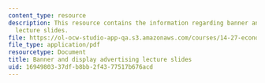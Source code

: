 ```yaml
---
content_type: resource
description: This resource contains the information regarding banner and display advertising
  lecture slides.
file: https://ol-ocw-studio-app-qa.s3.amazonaws.com/courses/14-27-economics-and-e-commerce-fall-2014/1694980337dfb8bb2f4377517b676acd_MIT14_27F14_lecslide17.pdf
file_type: application/pdf
resourcetype: Document
title: Banner and display advertising lecture slides
uid: 16949803-37df-b8bb-2f43-77517b676acd
---
```

